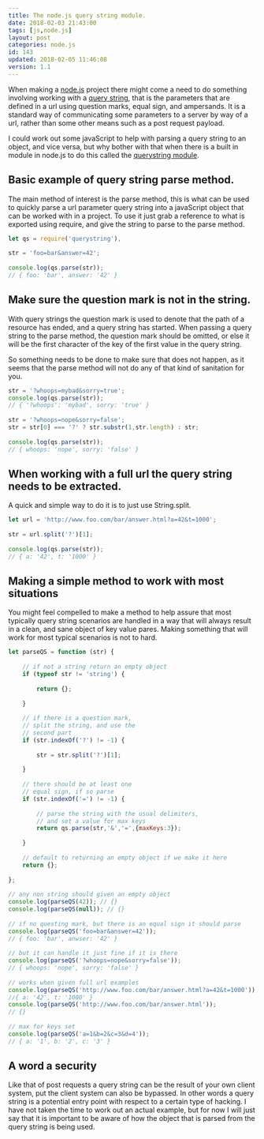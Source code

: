 ```yaml
---
title: The node.js query string module.
date: 2018-02-03 21:43:00
tags: [js,node.js]
layout: post
categories: node.js
id: 143
updated: 2018-02-05 11:46:08
version: 1.1
---
```


When making a [node.js](https://nodejs.org/en/) project there might come a need to do something involving working with a [query string](https://en.wikipedia.org/wiki/Query_string), that is the parameters that are defined in a url using question marks, equal sign, and ampersands. It is a standard way of communicating some parameters to a server by way of a url, rather than some other means such as a post request payload.

<!-- more -->

I could work out some javaScript to help with parsing a query string to an object, and vice versa, but why bother with that when there is a built in module in node.js to do this called the [querystring module](https://nodejs.org/api/querystring.html).

## Basic example of query string parse method.

The main method of interest is the parse method, this is what can be used to quickly parse a url parameter query string into a javaScript object that can be worked with in a project. To use it just grab a reference to what is exported using require, and give the string to parse to the parse method.

```js
let qs = require('querystring'),
 
str = 'foo=bar&answer=42';
 
console.log(qs.parse(str));
// { foo: 'bar', answer: '42' }
```

## Make sure the question mark is not in the string.

With query strings the question mark is used to denote that the path of a resource has ended, and a query string has started. When passing a query string to the parse method, the question mark should be omitted, or else it will be the first character of the key of the first value in the query string.

So something needs to be done to make sure that does not happen, as it seems that the parse method will not do any of that kind of sanitation for you.

```js
str = '?whoops=mybad&sorry=true';
console.log(qs.parse(str));
// { '?whoops': 'mybad', sorry: 'true' }
 
str = '?whoops=nope&sorry=false';
str = str[0] === '?' ? str.substr(1,str.length) : str;
 
console.log(qs.parse(str));
// { whoops: 'nope', sorry: 'false' }
```

## When working with a full url the query string needs to be extracted.

A quick and simple way to do it is to just use String.split.

```js
let url = 'http://www.foo.com/bar/answer.html?a=42&t=1000';
 
str = url.split('?')[1];
 
console.log(qs.parse(str));
// { a: '42', t: '1000' }
```

## Making a simple method to work with most situations

You might feel compelled to make a method to help assure that most typically query string scenarios are handled in a way that will always result in a clean, and sane object of key value pares. Making something that will work for most typical scenarios is not to hard.

```js
let parseQS = function (str) {
 
    // if not a string return an empty object
    if (typeof str != 'string') {
 
        return {};
 
    }
 
    // if there is a question mark,
    // split the string, and use the
    // second part
    if (str.indexOf('?') != -1) {
 
        str = str.split('?')[1];
 
    }
 
    // there should be at least one
    // equal sign, if so parse
    if (str.indexOf('=') != -1) {
 
        // parse the string with the usual delimiters,
        // and set a value for max keys 
        return qs.parse(str,'&','=',{maxKeys:3});
 
    }
 
    // default to returning an empty object if we make it here
    return {};
 
};
 
// any non string should given an empty object
console.log(parseQS(42)); // {}
console.log(parseQS(null)); // {}
 
// if no questing mark, but there is an equal sign it should parse
console.log(parseQS('foo=bar&answer=42'));
// { foo: 'bar', anwser: '42' }
 
// but it can handle it just fine if it is there
console.log(parseQS('?whoops=nope&sorry=false'));
// { whoops: 'nope', sorry: 'false' }
 
// works when given full url examples
console.log(parseQS('http://www.foo.com/bar/answer.html?a=42&t=1000'));
//{ a: '42', t: '1000' }
console.log(parseQS('http://www.foo.com/bar/answer.html'));
// {}
 
// max for keys set
console.log(parseQS('a=1&b=2&c=3&d=4'));
// { a: '1', b: '2', c: '3' }
```

## A word a security

Like that of post requests a query string can be the result of your own client system, put the client system can also be bypassed. In other words a query string is a potential entry point with respect to a certain type of hacking. I have not taken the time to work out an actual example, but for now I will just say that it is important to be aware of how the object that is parsed from the query string is being used.

